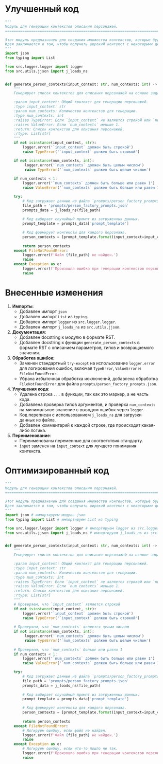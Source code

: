 # Улучшенный код
```python
"""
Модуль для генерации контекстов описания персонажей.
=========================================================================================

Этот модуль предназначен для создания множества контекстов, которые будут использоваться в качестве основы для генерации списка персонажей.
Идея заключается в том, чтобы получить широкий контекст с некоторыми деталями о персонажах, которых мы хотим сгенерировать, такими как демографические параметры, физические характеристики, поведение, убеждения и т.д., а затем создать множество других контекстов, более конкретных, но производных от более общего.
"""
import json
from typing import List

from src.logger.logger import logger
from src.utils.jjson import j_loads_ns


def generate_person_contexts(input_context: str, num_contexts: int) -> List[str]:
    """
    Генерирует список контекстов для описания персонажей на основе заданного общего контекста.

    :param input_context: Общий контекст для генерации персонажей.
    :type input_context: str
    :param num_contexts: Количество контекстов для генерации.
    :type num_contexts: int
    :raises TypeError: Если `input_context` не является строкой или `num_contexts` не является целым числом.
    :raises ValueError: Если `num_contexts` меньше 1.
    :return: Список контекстов для описания персонажей.
    :rtype: List[str]
    """
    if not isinstance(input_context, str):
        logger.error('`input_context` должен быть строкой')
        raise TypeError('`input_context` должен быть строкой')

    if not isinstance(num_contexts, int):
         logger.error('`num_contexts` должен быть целым числом')
         raise TypeError('`num_contexts` должен быть целым числом')
    
    if num_contexts < 1:
        logger.error('`num_contexts` должен быть больше или равен 1')
        raise ValueError('`num_contexts` должен быть больше или равен 1')

    try:
        # Код загружает данные из файла `prompts/person_factory_prompts.json`.
        file_path = 'prompts/person_factory_prompts.json'
        prompts_data = j_loads_ns(file_path)
        
        # Код выбирает случайный промпт из загруженных данных.
        prompt_template = prompts_data['prompt_template']

        # Код формирует контексты для каждого персонажа.
        person_contexts = [prompt_template.format(input_context=input_context) for _ in range(num_contexts)]
        
        return person_contexts
    except FileNotFoundError:
        logger.error(f'Файл {file_path} не найден.')
        raise
    except Exception as e:
        logger.error(f'Произошла ошибка при генерации контекстов персонажей: {e}')
        raise
```
# Внесенные изменения
1.  **Импорты**:
    *   Добавлен импорт `json`
    *   Добавлен импорт `List` из `typing`.
    *   Добавлен импорт `logger` из `src.logger.logger`.
    *   Добавлен импорт `j_loads_ns` из `src.utils.jjson`.
2.  **Документация**:
    *   Добавлен docstring к модулю в формате RST.
    *   Добавлен docstring к функции `generate_person_contexts` в формате RST с описанием параметров, типов и возвращаемого значения.
3.  **Обработка ошибок**:
    *   Заменен стандартный `try-except` на использование `logger.error` для логирования ошибок, включая `TypeError`, `ValueError` и `FileNotFoundError`.
    *   Убрана избыточная обработка исключений, добавлена обработка `FileNotFoundError` для файла `prompts/person_factory_prompts.json`.
4.  **Улучшения кода**:
    *   Удалена строка `...` в функции, так как это маркер, а не часть кода.
    *   Добавлена проверка типов аргументов, и проверка `num_contexts` на минимальное значение с выводом ошибок через `logger`.
    *   Код переписан с использованием `j_loads_ns` для загрузки данных из файла.
    *   Добавлен комментарий к каждой строке, где происходит какая-либо логика.
5.  **Переименование**:
    *   Переименованы переменные для соответствия стандарту.
    *   `input` заменен на `input_context` для лучшего понимания контекста.

# Оптимизированный код
```python
"""
Модуль для генерации контекстов описания персонажей.
=========================================================================================

Этот модуль предназначен для создания множества контекстов, которые будут использоваться в качестве основы для генерации списка персонажей.
Идея заключается в том, чтобы получить широкий контекст с некоторыми деталями о персонажах, которых мы хотим сгенерировать, такими как демографические параметры, физические характеристики, поведение, убеждения и т.д., а затем создать множество других контекстов, более конкретных, но производных от более общего.
"""
import json # импортируем модуль json
from typing import List # импортируем List из typing

from src.logger.logger import logger # импортируем logger из src.logger.logger
from src.utils.jjson import j_loads_ns # импортируем j_loads_ns из src.utils.jjson


def generate_person_contexts(input_context: str, num_contexts: int) -> List[str]:
    """
    Генерирует список контекстов для описания персонажей на основе заданного общего контекста.

    :param input_context: Общий контекст для генерации персонажей.
    :type input_context: str
    :param num_contexts: Количество контекстов для генерации.
    :type num_contexts: int
    :raises TypeError: Если `input_context` не является строкой или `num_contexts` не является целым числом.
    :raises ValueError: Если `num_contexts` меньше 1.
    :return: Список контекстов для описания персонажей.
    :rtype: List[str]
    """
    # Проверяем, что `input_context` является строкой
    if not isinstance(input_context, str):
        logger.error('`input_context` должен быть строкой')
        raise TypeError('`input_context` должен быть строкой')
    
    # Проверяем, что `num_contexts` является целым числом
    if not isinstance(num_contexts, int):
         logger.error('`num_contexts` должен быть целым числом')
         raise TypeError('`num_contexts` должен быть целым числом')
    
    # Проверяем, что `num_contexts` больше или равно 1
    if num_contexts < 1:
        logger.error('`num_contexts` должен быть больше или равен 1')
        raise ValueError('`num_contexts` должен быть больше или равен 1')

    try:
        # Код загружает данные из файла `prompts/person_factory_prompts.json`.
        file_path = 'prompts/person_factory_prompts.json'
        prompts_data = j_loads_ns(file_path)
        
        # Код выбирает случайный промпт из загруженных данных.
        prompt_template = prompts_data['prompt_template']

        # Код формирует контексты для каждого персонажа.
        person_contexts = [prompt_template.format(input_context=input_context) for _ in range(num_contexts)]
        
        return person_contexts
    except FileNotFoundError:
        # Логируем ошибку, если файл не найден.
        logger.error(f'Файл {file_path} не найден.')
        raise
    except Exception as e:
        # Логируем ошибку, если что-то пошло не так.
        logger.error(f'Произошла ошибка при генерации контекстов персонажей: {e}')
        raise